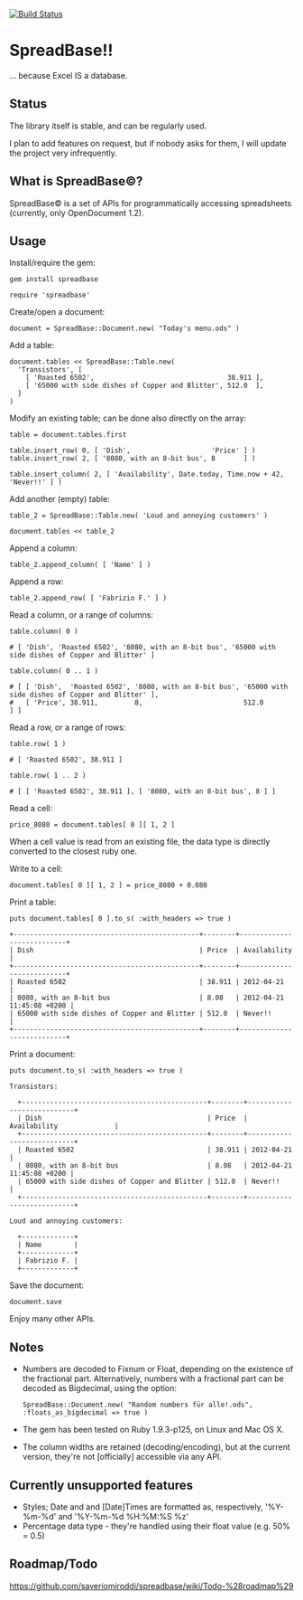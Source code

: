 [![Build Status][BS img]](https://travis-ci.org/saveriomiroddi/spreadbase)

SpreadBase!!
============

... because Excel IS a database.

Status
------

The library itself is stable, and can be regularly used.

I plan to add features on request, but if nobody asks for them, I will update the project very infrequently.

What is SpreadBase©?
--------------------

SpreadBase© is a set of APIs for programmatically accessing spreadsheets (currently, only OpenDocument 1.2).

Usage
-----

Install/require the gem:

    gem install spreadbase

    require 'spreadbase'

Create/open a document:

    document = SpreadBase::Document.new( "Today's menu.ods" )

Add a table:

    document.tables << SpreadBase::Table.new(
      'Transistors', [
        [ 'Roasted 6502',                                 38.911 ],
        [ '65000 with side dishes of Copper and Blitter', 512.0  ],
      ]
    )

Modify an existing table; can be done also directly on the array:

    table = document.tables.first

    table.insert_row( 0, [ 'Dish',                    'Price' ] )
    table.insert_row( 2, [ '8080, with an 8-bit bus', 8       ] )

    table.insert_column( 2, [ 'Availability', Date.today, Time.now + 42, 'Never!!' ] )

Add another (empty) table:

    table_2 = SpreadBase::Table.new( 'Loud and annoying customers' )

    document.tables << table_2

Append a column:

    table_2.append_column( [ 'Name' ] )

Append a row:

    table_2.append_row( [ 'Fabrizio F.' ] )

Read a column, or a range of columns:

    table.column( 0 )

    # [ 'Dish', 'Roasted 6502', '8080, with an 8-bit bus', '65000 with side dishes of Copper and Blitter' ]

    table.column( 0 .. 1 )

    # [ [ 'Dish',  'Roasted 6502', '8080, with an 8-bit bus', '65000 with side dishes of Copper and Blitter' ],
    #   [ 'Price', 38.911,         8,                         512.0                                          ] ]

Read a row, or a range of rows:

    table.row( 1 )

    # [ 'Roasted 6502', 38.911 ]

    table.row( 1 .. 2 )

    # [ [ 'Roasted 6502', 38.911 ], [ '8080, with an 8-bit bus', 8 ] ]

Read a cell:

    price_8080 = document.tables[ 0 ][ 1, 2 ]

When a cell value is read from an existing file, the data type is directly converted to the closest ruby one.

Write to a cell:

    document.tables[ 0 ][ 1, 2 ] = price_8080 + 0.080

Print a table:

    puts document.tables[ 0 ].to_s( :with_headers => true )

    +----------------------------------------------+--------+---------------------------+
    | Dish                                         | Price  | Availability              |
    +----------------------------------------------+--------+---------------------------+
    | Roasted 6502                                 | 38.911 | 2012-04-21                |
    | 8080, with an 8-bit bus                      | 8.08   | 2012-04-21 11:45:08 +0200 |
    | 65000 with side dishes of Copper and Blitter | 512.0  | Never!!                   |
    +----------------------------------------------+--------+---------------------------+

Print a document:

    puts document.to_s( :with_headers => true )

    Transistors:

      +----------------------------------------------+--------+---------------------------+
      | Dish                                         | Price  | Availability              |
      +----------------------------------------------+--------+---------------------------+
      | Roasted 6502                                 | 38.911 | 2012-04-21                |
      | 8080, with an 8-bit bus                      | 8.08   | 2012-04-21 11:45:08 +0200 |
      | 65000 with side dishes of Copper and Blitter | 512.0  | Never!!                   |
      +----------------------------------------------+--------+---------------------------+

    Loud and annoying customers:

      +-------------+
      | Name        |
      +-------------+
      | Fabrizio F. |
      +-------------+

Save the document:

    document.save

Enjoy many other APIs.

Notes
-----

- Numbers are decoded to Fixnum or Float, depending on the existence of the fractional part.
  Alternatively, numbers with a fractional part can be decoded as Bigdecimal, using the option:

  `SpreadBase::Document.new( "Random numbers für alle!.ods", :floats_as_bigdecimal => true )`

- The gem has been tested on Ruby 1.9.3-p125, on Linux and Mac OS X.
- The column widths are retained (decoding/encoding), but at the current version, they're not [officially] accessible via any API.

Currently unsupported features
------------------------------

- Styles; Date and and [Date]Times are formatted as, respectively, '%Y-%m-%d' and '%Y-%m-%d %H:%M:%S %z'
- Percentage data type - they're handled using their float value (e.g. 50% = 0.5)

Roadmap/Todo
------------

https://github.com/saveriomiroddi/spreadbase/wiki/Todo-%28roadmap%29

[BS img]: https://travis-ci.org/saveriomiroddi/spreadbase.svg?branch=master
